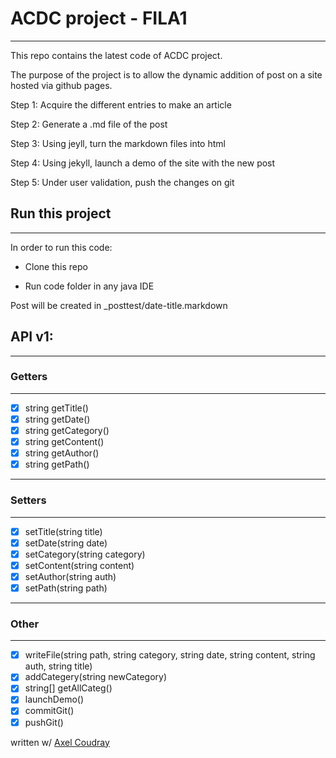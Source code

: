 # ACDC project - FILA1
***

This repo contains the latest code of ACDC project.


The purpose of the project is to allow the dynamic addition of post on a site hosted via github pages.

Step 1: Acquire the different entries to make an article

Step 2: Generate a .md file of the post

Step 3: Using jeyll, turn the markdown files into html

Step 4: Using jekyll, launch a demo of the site with the new post

Step 5: Under user validation, push the changes on git

## Run this project
***

In order to run this code:

- Clone this repo

- Run code folder in any java IDE

Post will be created in _posttest/date-title.markdown


## API v1:
***
### Getters
***

- [X] string getTitle()
- [X] string getDate()
- [X] string getCategory()
- [X] string getContent()
- [X] string getAuthor()
- [X] string getPath()
***
### Setters
***
- [X] setTitle(string title)
- [X] setDate(string date)
- [X] setCategory(string category)
- [X] setContent(string content)
- [X] setAuthor(string auth)
- [X] setPath(string path)
***
### Other
***
- [X] writeFile(string path, string category, string date, string content, string auth, string title)
- [X] addCategery(string newCategory)
- [X] string[] getAllCateg()
- [X] launchDemo()
- [X] commitGit()
- [X] pushGit()

written w/ [Axel Coudray](github.com/acoudray1/)
